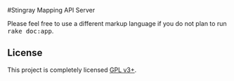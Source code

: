 #Stingray Mapping API Server


Please feel free to use a different markup language if you do not plan to run
<tt>rake doc:app</tt>.

## License

This project is completely licensed [GPL v3+](/LICENSE).